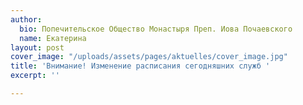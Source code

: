 ```yaml
---
author:
  bio: Попечительское Общество Монастыря Преп. Иова Почаевского
  name: Екатерина
layout: post
cover_image: "/uploads/assets/pages/aktuelles/cover_image.jpg"
title: 'Внимание! Изменение расписания сегодняшних служб '
excerpt: ''

---
```

